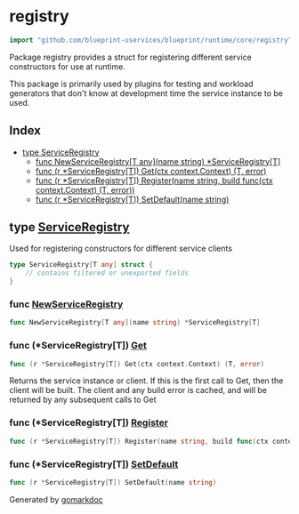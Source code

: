 <!-- Code generated by gomarkdoc. DO NOT EDIT -->

# registry

```go
import "github.com/blueprint-uservices/blueprint/runtime/core/registry"
```

Package registry provides a struct for registering different service constructors for use at runtime.

This package is primarily used by plugins for testing and workload generators that don't know at development time the service instance to be used.

## Index

- [type ServiceRegistry](<#ServiceRegistry>)
  - [func NewServiceRegistry\[T any\]\(name string\) \*ServiceRegistry\[T\]](<#NewServiceRegistry>)
  - [func \(r \*ServiceRegistry\[T\]\) Get\(ctx context.Context\) \(T, error\)](<#ServiceRegistry[T].Get>)
  - [func \(r \*ServiceRegistry\[T\]\) Register\(name string, build func\(ctx context.Context\) \(T, error\)\)](<#ServiceRegistry[T].Register>)
  - [func \(r \*ServiceRegistry\[T\]\) SetDefault\(name string\)](<#ServiceRegistry[T].SetDefault>)


<a name="ServiceRegistry"></a>
## type [ServiceRegistry](<https://github.com/Blueprint-uServices/blueprint/blob/main/runtime/core/registry/registry.go#L17-L24>)

Used for registering constructors for different service clients

```go
type ServiceRegistry[T any] struct {
    // contains filtered or unexported fields
}
```

<a name="NewServiceRegistry"></a>
### func [NewServiceRegistry](<https://github.com/Blueprint-uServices/blueprint/blob/main/runtime/core/registry/registry.go#L26>)

```go
func NewServiceRegistry[T any](name string) *ServiceRegistry[T]
```



<a name="ServiceRegistry[T].Get"></a>
### func \(\*ServiceRegistry\[T\]\) [Get](<https://github.com/Blueprint-uServices/blueprint/blob/main/runtime/core/registry/registry.go#L49>)

```go
func (r *ServiceRegistry[T]) Get(ctx context.Context) (T, error)
```

Returns the service instance or client. If this is the first call to Get, then the client will be built. The client and any build error is cached, and will be returned by any subsequent calls to Get

<a name="ServiceRegistry[T].Register"></a>
### func \(\*ServiceRegistry\[T\]\) [Register](<https://github.com/Blueprint-uServices/blueprint/blob/main/runtime/core/registry/registry.go#L38>)

```go
func (r *ServiceRegistry[T]) Register(name string, build func(ctx context.Context) (T, error))
```



<a name="ServiceRegistry[T].SetDefault"></a>
### func \(\*ServiceRegistry\[T\]\) [SetDefault](<https://github.com/Blueprint-uServices/blueprint/blob/main/runtime/core/registry/registry.go#L34>)

```go
func (r *ServiceRegistry[T]) SetDefault(name string)
```



Generated by [gomarkdoc](<https://github.com/princjef/gomarkdoc>)
